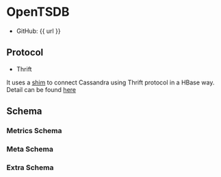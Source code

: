 # OpenTSDB

- GitHub: {{ url }}

## Protocol

- Thrift

It uses a [shim](https://github.com/OpenTSDB/asynccassandra) to connect Cassandra using Thrift protocol in a HBase way.
Detail can be found [here](http://opentsdb.net/docs/build/html/user_guide/backends/cassandra.html)

## Schema

### Metrics Schema

### Meta Schema

### Extra Schema
